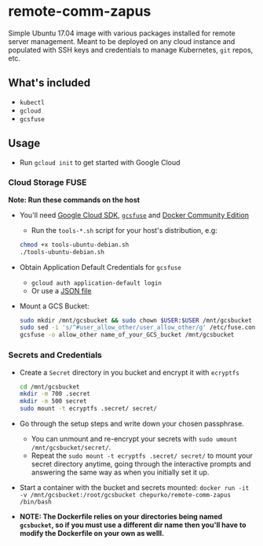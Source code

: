 # remote-comm-zapus
Simple Ubuntu 17.04 image with various packages installed for remote server management. Meant to be deployed on any cloud instance and populated with SSH keys and credentials to manage Kubernetes, `git` repos, etc.

## What's included
* `kubectl`
* `gcloud`
* `gcsfuse`

## Usage
* Run `gcloud init` to get started with Google Cloud

### Cloud Storage FUSE
**Note: Run these commands on the host**
* You'll need [Google Cloud SDK](https://cloud.google.com/sdk/docs/#install_the_latest_cloud_tools_version_cloudsdk_current_version "Google Cloud SDK Documentation"), [`gcsfuse`](https://github.com/GoogleCloudPlatform/gcsfuse/blob/master/docs/installing.md "gcsfuse/installing.md at master · GoogleCloudPlatform/gcsfuse") and [Docker Community Edition](https://store.docker.com/search?type=edition&offering=community "Docker Store")
  * Run the `tools-*.sh` script for your host's distribution, e.g:
  
  ```bash
  chmod +x tools-ubuntu-debian.sh
  ./tools-ubuntu-debian.sh
  ```
  
* Obtain Application Default Credentials for `gcsfuse`
  * `gcloud auth application-default login`
  * Or use a [JSON file](https://developers.google.com/identity/protocols/application-default-credentials#howtheywork "How the Application Default Credentials work")
* Mount a GCS Bucket:

  ```bash
  sudo mkdir /mnt/gcsbucket && sudo chown $USER:$USER /mnt/gcsbucket
  sudo sed -i 's/^#user_allow_other/user_allow_other/g' /etc/fuse.conf
  gcsfuse -o allow_other name_of_your_GCS_bucket /mnt/gcsbucket
  ```

### Secrets and Credentials
* Create a `Secret` directory in you bucket and encrypt it with `ecryptfs`

  ```bash
  cd /mnt/gcsbucket
  mkdir -m 700 .secret
  mkdir -m 500 secret
  sudo mount -t ecryptfs .secret/ secret/
  ```
  
* Go through the setup steps and write down your chosen passphrase.
  * You can unmount and re-encrypt your secrets with `sudo umount /mnt/gcsbucket/secret/`.
  * Repeat the `sudo mount -t ecryptfs .secret/ secret/` to mount your secret directory anytime, going through the interactive prompts and answering the same way as when you initially set it up.
  
* Start a container with the bucket and secrets mounted:
  `docker run -it -v /mnt/gcsbucket:/root/gcsbucket chepurko/remote-comm-zapus /bin/bash`

* **NOTE: The Dockerfile relies on your directories being named `gcsbucket`, so if you must use a different dir name then you'll have to modify the Dockerfile on your own as welll.**
